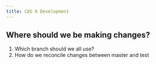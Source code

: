 ```yaml
---
title: CAS 6 Development
---
```


## Where should we be making changes?
1. Which branch should we all use?
2. How do we reconcile changes between master and test
